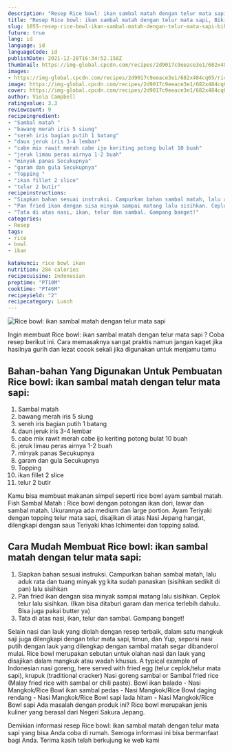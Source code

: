 ```yaml
---
description: "Resep Rice bowl: ikan sambal matah dengan telur mata sapi, Bikin Ngiler"
title: "Resep Rice bowl: ikan sambal matah dengan telur mata sapi, Bikin Ngiler"
slug: 1055-resep-rice-bowl-ikan-sambal-matah-dengan-telur-mata-sapi-bikin-ngiler
future: true
lang: id
language: id
languageCode: id
publishDate: 2021-12-28T16:34:52.158Z 
thumbnail: https://img-global.cpcdn.com/recipes/2d9017c9eeace3e1/682x484cq65/rice-bowl-ikan-sambal-matah-dengan-telur-mata-sapi-foto-resep-utama.png
images:
- https://img-global.cpcdn.com/recipes/2d9017c9eeace3e1/682x484cq65/rice-bowl-ikan-sambal-matah-dengan-telur-mata-sapi-foto-resep-utama.png
image: https://img-global.cpcdn.com/recipes/2d9017c9eeace3e1/682x484cq65/rice-bowl-ikan-sambal-matah-dengan-telur-mata-sapi-foto-resep-utama.png
cover: https://img-global.cpcdn.com/recipes/2d9017c9eeace3e1/682x484cq65/rice-bowl-ikan-sambal-matah-dengan-telur-mata-sapi-foto-resep-utama.png
author: Viola Campbell
ratingvalue: 3.3
reviewcount: 9
recipeingredient:
- "Sambal matah "
- "bawang merah iris 5 siung"
- "sereh iris bagian putih 1 batang"
- "daun jeruk iris 3-4 lembar"
- "cabe mix rawit merah cabe ijo keriting potong bulat 10 buah"
- "jeruk limau peras airnya 1-2 buah"
- "minyak panas Secukupnya"
- "garam dan gula Secukupnya"
- "Topping "
- "ikan fillet 2 slice"
- "telur 2 butir"
recipeinstructions:
- "Siapkan bahan sesuai instruksi. Campurkan bahan sambal matah, lalu aduk rata dan tuang minyak yg kita sudah panaskan (sisihkan sedikit di pan) lalu sisihkan"
- "Pan fried ikan dengan sisa minyak sampai matang lalu sisihkan. Ceplok telur lalu sisihkan. (Ikan bisa ditaburi garam dan merica terlebih dahulu. Bisa juga pakai butter ya)"
- "Tata di atas nasi, ikan, telur dan sambal. Gampang banget!"
categories:
- Resep
tags:
- rice
- bowl
- ikan

katakunci: rice bowl ikan 
nutrition: 284 calories
recipecuisine: Indonesian
preptime: "PT10M"
cooktime: "PT46M"
recipeyield: "2"
recipecategory: Lunch
---
```



![Rice bowl: ikan sambal matah dengan telur mata sapi](https://img-global.cpcdn.com/recipes/2d9017c9eeace3e1/682x484cq65/rice-bowl-ikan-sambal-matah-dengan-telur-mata-sapi-foto-resep-utama.png)

Ingin membuat Rice bowl: ikan sambal matah dengan telur mata sapi ? Coba resep berikut ini. Cara memasaknya sangat praktis namun jangan kaget jika hasilnya gurih dan lezat cocok sekali jika digunakan untuk menjamu tamu

<!--inarticleads1-->

## Bahan-bahan Yang Digunakan Untuk Pembuatan Rice bowl: ikan sambal matah dengan telur mata sapi:

1. Sambal matah 
1. bawang merah iris 5 siung
1. sereh iris bagian putih 1 batang
1. daun jeruk iris 3-4 lembar
1. cabe mix rawit merah cabe ijo keriting potong bulat 10 buah
1. jeruk limau peras airnya 1-2 buah
1. minyak panas Secukupnya
1. garam dan gula Secukupnya
1. Topping 
1. ikan fillet 2 slice
1. telur 2 butir

Kamu bisa membuat makanan simpel seperti rice bowl ayam sambal matah. Fish Sambal Matah : Rice bowl dengan potongan ikan dori, lawar dan sambal matah. Ukurannya ada medium dan large portion. Ayam Teriyaki dengan topping telur mata sapi, disajikan di atas Nasi Jepang hangat, dilengkapi dengan saus Teriyaki khas Ichimentei dan topping salad. 

<!--inarticleads2-->

## Cara Mudah Membuat Rice bowl: ikan sambal matah dengan telur mata sapi:

1. Siapkan bahan sesuai instruksi. Campurkan bahan sambal matah, lalu aduk rata dan tuang minyak yg kita sudah panaskan (sisihkan sedikit di pan) lalu sisihkan
1. Pan fried ikan dengan sisa minyak sampai matang lalu sisihkan. Ceplok telur lalu sisihkan. (Ikan bisa ditaburi garam dan merica terlebih dahulu. Bisa juga pakai butter ya)
1. Tata di atas nasi, ikan, telur dan sambal. Gampang banget!


Selain nasi dan lauk yang diolah dengan resep terbaik, dalam satu mangkuk saji juga dilengkapi dengan telur mata sapi, timun, dan Yup, seporsi nasi putih dengan lauk yang dilengkap dengan sambal matah segar dibanderol mulai. Rice bowl merupakan sebutan untuk olahan nasi dan lauk yang disajikan dalam mangkuk atau wadah khusus. A typical example of Indonesian nasi goreng, here served with fried egg (telur ceplok/telur mata sapi), krupuk (traditional cracker) Nasi goreng sambal or Sambal fried rice (Malay fried rice with sambal or chili paste). Bowl ikan balado - Nasi Mangkok/Rice Bowl ikan sambal pedas - Nasi Mangkok/Rice Bowl daging rendang - Nasi Mangkok/Rice Bowl sapi lada hitam - Nasi Mangkok/Rice Bowl sapi Ada masalah dengan produk ini? Rice bowl merupakan jenis kuliner yang berasal dari Negeri Sakura Jepang. 

Demikian informasi  resep Rice bowl: ikan sambal matah dengan telur mata sapi   yang bisa Anda coba di rumah. Semoga informasi ini bisa bermanfaat bagi Anda. Terima kasih telah berkujung ke web kami
